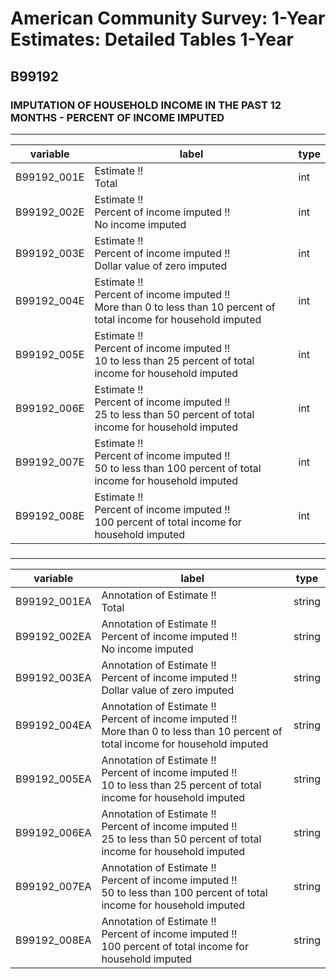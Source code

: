 # American Community Survey: 1-Year Estimates: Detailed Tables 1-Year

## B99192

### IMPUTATION OF HOUSEHOLD INCOME IN THE PAST 12 MONTHS - PERCENT OF INCOME IMPUTED

___

| variable | label | type |
| ----- | ----- | ----- |
| B99192_001E | Estimate !!<br>Total | int |
| B99192_002E | Estimate !!<br>Percent of income imputed !!<br>No income imputed | int |
| B99192_003E | Estimate !!<br>Percent of income imputed !!<br>Dollar value of zero imputed | int |
| B99192_004E | Estimate !!<br>Percent of income imputed !!<br>More than 0 to less than 10 percent of total income for household imputed | int |
| B99192_005E | Estimate !!<br>Percent of income imputed !!<br>10 to less than 25 percent of total income for household imputed | int |
| B99192_006E | Estimate !!<br>Percent of income imputed !!<br>25 to less than 50 percent of total income for household imputed | int |
| B99192_007E | Estimate !!<br>Percent of income imputed !!<br>50 to less than 100 percent of total income for household imputed | int |
| B99192_008E | Estimate !!<br>Percent of income imputed !!<br>100 percent of total income for household imputed | int |
### 

___

| variable | label | type |
| ----- | ----- | ----- |
| B99192_001EA | Annotation of Estimate !!<br>Total | string |
| B99192_002EA | Annotation of Estimate !!<br>Percent of income imputed !!<br>No income imputed | string |
| B99192_003EA | Annotation of Estimate !!<br>Percent of income imputed !!<br>Dollar value of zero imputed | string |
| B99192_004EA | Annotation of Estimate !!<br>Percent of income imputed !!<br>More than 0 to less than 10 percent of total income for household imputed | string |
| B99192_005EA | Annotation of Estimate !!<br>Percent of income imputed !!<br>10 to less than 25 percent of total income for household imputed | string |
| B99192_006EA | Annotation of Estimate !!<br>Percent of income imputed !!<br>25 to less than 50 percent of total income for household imputed | string |
| B99192_007EA | Annotation of Estimate !!<br>Percent of income imputed !!<br>50 to less than 100 percent of total income for household imputed | string |
| B99192_008EA | Annotation of Estimate !!<br>Percent of income imputed !!<br>100 percent of total income for household imputed | string |

